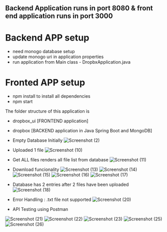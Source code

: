 ## Backend Application runs in port 8080 & front end application runs in port 3000

# Backend APP setup
- need monogo database setup 
- update monogo uri in application properties
- run application from Main class - DropbxApplication.java

# Fronted APP setup
- npm install to install all dependencies
- npm start

The folder structure of this application is
- dropbox_ui [FRONTEND application]
- dropbox    [BACKEND application in Java Spring Boot and MongoDB]

- Empty Database Initially
![Screenshot (2)](https://github.com/user-attachments/assets/ac8dbfbd-3208-4228-b47f-8e15f2e6bf58)
- Uploaded 1 file
![Screenshot (10)](https://github.com/user-attachments/assets/737eebc6-f705-4d2e-ac71-77dbeacd8d08)
- Get ALL files renders all file list from database
![Screenshot (11)](https://github.com/user-attachments/assets/48730660-4c89-45d0-a58c-262f929ccb60)
- Download funcionality
![Screenshot (13)](https://github.com/user-attachments/assets/34c54553-2815-4e17-8249-42fe0df3d719)
![Screenshot (14)](https://github.com/user-attachments/assets/b5822657-81c2-4257-ba57-b0a9dea770ab)
![Screenshot (15)](https://github.com/user-attachments/assets/1177494b-182f-451d-8f14-08834450317c)
![Screenshot (16)](https://github.com/user-attachments/assets/fc2bbb74-a883-4c01-ba48-ae1b3a517425)
![Screenshot (17)](https://github.com/user-attachments/assets/8f571058-063a-4d6b-bd12-2455e65997dc)
- Database has 2 entries after 2 files have been uploaded
![Screenshot (18)](https://github.com/user-attachments/assets/ac24b0d7-1362-4cc3-8574-dae8015788ee)

- Error Handling : .txt file not supported
![Screenshot (20)](https://github.com/user-attachments/assets/6e35c6e5-2baf-4b6c-82c7-9e3e8a95fa2d)

- API Testing using Postman

![Screenshot (21)](https://github.com/user-attachments/assets/fc448605-2334-46eb-8d9d-66aecc8e7d41)
![Screenshot (22)](https://github.com/user-attachments/assets/11c7fe02-fff6-469e-8282-dd3e17707b87)
![Screenshot (23)](https://github.com/user-attachments/assets/bf11c759-7fdf-4845-b7ae-69efa1b14a96)
![Screenshot (25)](https://github.com/user-attachments/assets/fa1c1afd-950c-4936-aa86-5c9f23947393)
![Screenshot (26)](https://github.com/user-attachments/assets/9689d015-3bad-4959-944a-364b18d329d6)











